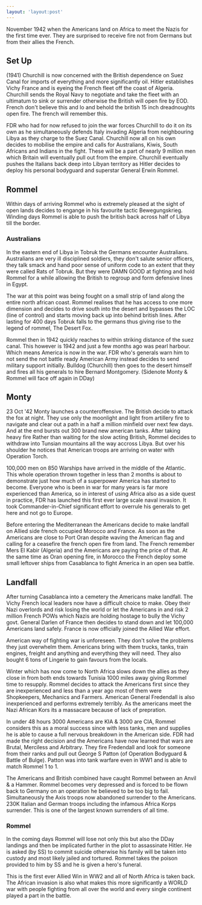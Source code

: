```yaml
---
layout: 'layout:post'
---
```


November 1942 when the Americans land on Africa to meet the Nazis for the first time ever. They are surprised to receive fire not from Germans but from their allies the French.

## Set Up
(1941) Churchill is now concerned with the British dependence on Suez Canal for imports of everything and more significantly oil. Hitler establishes Vichy France and is eyeing the French fleet off the coast of Algeria. Churchill sends the Royal Navy to negotiate and take the fleet with an ultimatum to sink or surrender otherwise the British will open fire by EOD. French don't believe this and lo and behold the british 15 inch dreadnoughts open fire. The french will remember this.

FDR who had for now refused to join the war forces Churchill to do it on its own as he simultaneously defends Italy invading Algeria from neighbouring Libya as they charge to the Suez Canal. Churchill now all on his own decides to mobilise the empire and calls for Australians, Kiwis, South Africans and Indians in the fight. These will be a part of nearly 9 million men which Britain will eventually pull out from the empire. Churchill eventually pushes the Italians back deep into Libyan territory as Hitler decides to deploy his personal bodyguard and superstar General Erwin Rommel.

## Rommel
Within days of arriving Rommel who is extremely pleased at the sight of open lands decides to engange in his favourite tactic Bewegungskrieg. Winding days Rommel is able to push the british back across half of Libya till the border.

### Australians
In the eastern end of Libya in Tobruk the Germans encounter Australians. Australians are very ill disciplined soldiers, they don't salute senior officers, they talk smack and hand poor sense of uniform code to an extent that they were called Rats of Tobruk. But they were DAMN GOOD at fighting and hold Rommel for a while allowing the British to regroup and form defensive lines in Egypt.

The war at this point was being fought on a small strip of land along the entire north african coast. Rommel realises that he has access to one more dimension and decides to drive south into the desert and bypasses the LOC (line of control) and starts moving back up into behind british lines. After lasting for 400 days Tobruk falls to the germans thus giving rise to the legend of rommel, The Desert Fox.

Rommel then in 1942 quickly reaches to within striking distance of the suez canal. This however is 1942 and just a few months ago was pearl harbour. Which means America is now in the war. FDR who's generals warn him to not send the not battle ready American Army instead decides to send military support initially. Bulldog (Churchill) then goes to the desert himself and fires all his generals to hire Bernard Montgomery. (Sidenote Monty & Rommel will face off again in DDay)

## Monty
23 Oct '42 Monty launches a counteroffensive. The British decide to attack the fox at night. They use only the moonlight and light from artillery fire to navigate and clear out a path in a half a million minfield over next few days. And at the end bursts out 300 brand new american tanks. After taking heavy fire Rather than waiting for the slow acting British, Rommel decides to withdraw into Tunsian mountains all the way accross Libya. But over his shoulder he notices that American troops are arriving on water with Operation Torch.

100,000 men on 850 Warships have arrived in the middle of the Atlantic. This whole operation thrown together in less than 2 months is about to demonstrate just how much of a superpower America has started to become. Everyone who is been in war for many years is far more experienced than America, so in interest of using Africa also as a side quest in practice, FDR has launched this first ever large scale naval invasion. It took Commander-in-Chief significant effort to overrule his generals to get here and not go to Europe.

Before entering the Mediterranean the Americans decide to make landfall on Allied side french occupied Morocco and France. As soon as the Americans are close to Port Oran despite waving the American flag and calling for a ceasefire the french open fire from land. The French remember Mers El Kabir (Algeria) and the Americans are paying the price of that. At the same time as Oran opening fire, in Morocco the French deploy some small leftover ships from Casablanca to fight America in an open sea battle.

## Landfall
After turning Casablanca into a cemetery the Americans make landfall. The Vichy French local leaders now have a difficult choice to make. Obey their Nazi overlords and risk losing the world or let the Americans in and risk 2 million French POWs which Nazis are holding hostage to bully the Vichy govt. General Darlen of France then decides to stand down and let 100,000 Americans land safely. France is now officially joined the Allied War effort.

American way of fighting war is unforeseen. They don't solve the problems they just overwhelm them. Americans bring with them trucks, tanks, train engines, freight and anything and everything they will need. They also bought 6 tons of Lingerie to gain favours from the locals.

Winter which has now come to North Africa slows down the allies as they close in from both ends towards Tunisia 1000 miles away giving Rommel time to resupply. Rommel decides to attack the Americans first since they are inexperienced and less than a year ago most of them were Shopkeepers, Mechanics and Farmers. American General Fredendall is also inexperienced and performs extremely terribly. As the americans meet the Nazi African Kors its a massacare because of lack of prepration.

In under 48 hours 3000 Americans are KIA & 3000 are CIA, Rommel considers this as a moral success since with less tanks, men and supplies he is able to cause a full nervous breakdown in the American side. FDR had made the right decision and the Americans have now learned that wars are Brutal, Merciless and Arbitrary. They fire Fredendall and look for someone from their ranks and pull out George S Patton (of Operation Bodyguard & Battle of Bulge). Patton was into tank warfare even in WW1 and is able to match Rommel 1 to 1.

The Americans and British combined have caught Rommel between an Anvil & a Hammer. Rommel becomes very depressed and is forced to be flown back to Germany on an operation he believed to be too big to fail. Simultaneously the Axis troops now abandoned surrender to the Americans. 230K Italian and German troops including the infamous Africa Korps surrender. This is one of the largest known surrenders of all time.

### Rommel
In the coming days Rommel will lose not only this but also the DDay landings and then be implicated further in the plot to assassinate Hitler. He is asked (by SS) to commit suicide otherwise his family will be taken into custody and most likely jailed and tortured. Rommel takes the poison provided to him by SS and he is given a hero's funeral.

This is the first ever Allied Win in WW2 and all of North Africa is taken back. The African invasion is also what makes this more significantly a WORLD war with people fighting from all over the world and every single continent played a part in the battle.